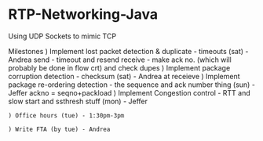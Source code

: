 # RTP-Networking-Java
Using UDP Sockets to mimic TCP

Milestones
	) Implement lost packet detection & duplicate - timeouts (sat) - Andrea
		send - timeout and resend
		receive - make ack no. (which will probably be done in flow crt) and check dupes
	) Implement package corruption detection - checksum (sat) - Andrea
		at receieve
	) Implement package re-ordering detection - the sequence and ack number thing (sun) - Jeffer
		ackno = seqno+packload
	) Implement Congestion control - RTT and slow start and ssthresh stuff (mon) - Jeffer

	) Office hours (tue) - 1:30pm-3pm

	) Write FTA (by tue) - Andrea
		
